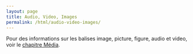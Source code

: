 ```yaml
---
layout: page
title: Audio, Video, Images
permalink: /html/audio-video-images/
---
```


Pour des informations sur les balises image, picture, figure, audio et video, voir le [chapitre Média](https://cours-web.ch/media/).
